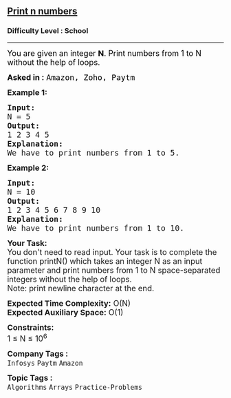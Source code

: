 <h2><a href="https://practice.geeksforgeeks.org/problems/print-n-numbers-with-the-help-of-loop/1?page=1&curated[]=1&curated[]=8&sortBy=submissions">Print n numbers</a></h2><h3>Difficulty Level : School</h3><hr><div class="problems_problem_content__Xm_eO"><p><span style="font-size: 18px; color: #000000;">You are given an integer <strong>N</strong>. Print numbers from 1 to N without the help of loops.</span></p>
<p><span style="color: #000000;"><strong style="font-size: 18px;">Asked in :</strong><span style="font-size: 18px;"> </span><code style="font-size: 18px;">Amazon, Zoho, Paytm</code></span></p>
<p><span style="font-size: 18px;"><strong>Example 1:</strong></span></p>
<pre><span style="font-size: 18px;"><strong>Input:</strong>
N = 5
<strong>Output:</strong>
1 2 3 4 5
<strong>Explanation:</strong>
We have to print numbers from 1 to 5.</span></pre>
<p><span style="font-size: 18px;"><strong>Example 2:</strong></span></p>
<pre><span style="font-size: 18px;"><strong>Input:</strong>
N = 10
<strong>Output:</strong>
1 2 3 4 5 6 7 8 9 10
<strong>Explanation:</strong>
We have to print numbers from 1 to 10.</span></pre>
<p><span style="font-size: 18px;"><strong>Your Task:&nbsp; </strong><br>You don't need to read input. Your task is to complete the function printN() which takes an integer N as an input parameter and print numbers from 1 to N space-separated integers without the help of loops.<br>Note: print newline character at the end.</span></p>
<p><span style="font-size: 18px;"><strong>Expected Time Complexity:</strong>&nbsp;O(N)<br><strong>Expected Auxiliary Space:</strong>&nbsp;O(1)</span></p>
<p><span style="font-size: 18px;"><strong>Constraints:</strong><br>1 ≤ N ≤ 10<sup>6</sup></span></p></div><p><span style=font-size:18px><strong>Company Tags : </strong><br><code>Infosys</code>&nbsp;<code>Paytm</code>&nbsp;<code>Amazon</code>&nbsp;<br><p><span style=font-size:18px><strong>Topic Tags : </strong><br><code>Algorithms</code>&nbsp;<code>Arrays</code>&nbsp;<code>Practice-Problems</code>&nbsp;